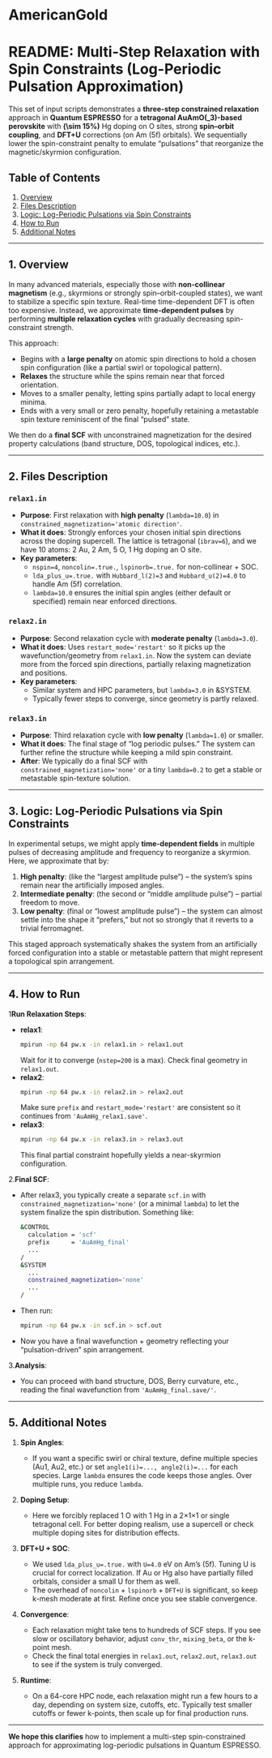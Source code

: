 # AmericanGold

# README: Multi-Step Relaxation with Spin Constraints (Log-Periodic Pulsation Approximation)

This set of input scripts demonstrates a **three-step constrained relaxation** approach in **Quantum ESPRESSO** for a **tetragonal AuAmO\(_3\)-based perovskite** with **\(\sim 15\%\)** Hg doping on O sites, strong **spin–orbit coupling**, and **DFT+U** corrections (on Am \(5f\) orbitals). We sequentially lower the spin-constraint penalty to emulate “pulsations” that reorganize the magnetic/skyrmion configuration.

## Table of Contents
1. [Overview](#overview)
2. [Files Description](#files-description)
3. [Logic: Log-Periodic Pulsations via Spin Constraints](#logic)
4. [How to Run](#how-to-run)
5. [Additional Notes](#additional-notes)

---

## 1. Overview <a name="overview"></a>

In many advanced materials, especially those with **non-collinear magnetism** (e.g., skyrmions or strongly spin–orbit-coupled states), we want to stabilize a specific spin texture. Real-time time-dependent DFT is often too expensive. Instead, we approximate **time-dependent pulses** by performing **multiple relaxation cycles** with gradually decreasing spin-constraint strength. 

This approach:
- Begins with a **large penalty** on atomic spin directions to hold a chosen spin configuration (like a partial swirl or topological pattern).
- **Relaxes** the structure while the spins remain near that forced orientation.
- Moves to a smaller penalty, letting spins partially adapt to local energy minima.
- Ends with a very small or zero penalty, hopefully retaining a metastable spin texture reminiscent of the final “pulsed” state.

We then do a **final SCF** with unconstrained magnetization for the desired property calculations (band structure, DOS, topological indices, etc.).

---

## 2. Files Description <a name="files-description"></a>

### `relax1.in`
- **Purpose**: First relaxation with **high penalty** (`lambda=10.0`) in `constrained_magnetization='atomic direction'`.
- **What it does**: Strongly enforces your chosen initial spin directions across the doping supercell. The lattice is tetragonal (`ibrav=6`), and we have 10 atoms: 2 Au, 2 Am, 5 O, 1 Hg doping an O site.
- **Key parameters**:
  - `nspin=4`, `noncolin=.true.`, `lspinorb=.true.` for non-collinear + SOC.
  - `lda_plus_u=.true.` with `Hubbard_l(2)=3` and `Hubbard_u(2)=4.0` to handle Am \(5f\) correlation.
  - `lambda=10.0` ensures the initial spin angles (either default or specified) remain near enforced directions.

### `relax2.in`
- **Purpose**: Second relaxation cycle with **moderate penalty** (`lambda=3.0`).
- **What it does**: Uses `restart_mode='restart'` so it picks up the wavefunction/geometry from `relax1.in`. Now the system can deviate more from the forced spin directions, partially relaxing magnetization and positions. 
- **Key parameters**: 
  - Similar system and HPC parameters, but `lambda=3.0` in &SYSTEM.
  - Typically fewer steps to converge, since geometry is partly relaxed.

### `relax3.in`
- **Purpose**: Third relaxation cycle with **low penalty** (`lambda=1.0`) or smaller.
- **What it does**: The final stage of “log periodic pulses.” The system can further refine the structure while keeping a mild spin constraint. 
- **After**: We typically do a final SCF with `constrained_magnetization='none'` or a tiny `lambda=0.2` to get a stable or metastable spin-texture solution.

---

## 3. Logic: Log-Periodic Pulsations via Spin Constraints <a name="logic"></a>

In experimental setups, we might apply **time-dependent fields** in multiple pulses of decreasing amplitude and frequency to reorganize a skyrmion. Here, we approximate that by:

1. **High penalty**: (like the “largest amplitude pulse”) – the system’s spins remain near the artificially imposed angles. 
2. **Intermediate penalty**: (the second or “middle amplitude pulse”) – partial freedom to move. 
3. **Low penalty**: (final or “lowest amplitude pulse”) – the system can almost settle into the shape it “prefers,” but not so strongly that it reverts to a trivial ferromagnet.

This staged approach systematically shakes the system from an artificially forced configuration into a stable or metastable pattern that might represent a topological spin arrangement.

---

## 4. How to Run <a name="how-to-run"></a>
1**Run Relaxation Steps**:
   - **relax1**: 
     ```bash
     mpirun -np 64 pw.x -in relax1.in > relax1.out
     ```
     Wait for it to converge (`nstep=200` is a max). Check final geometry in `relax1.out`.
   - **relax2**: 
     ```bash
     mpirun -np 64 pw.x -in relax2.in > relax2.out
     ```
     Make sure `prefix` and `restart_mode='restart'` are consistent so it continues from `'AuAmHg_relax1.save'`.
   - **relax3**:
     ```bash
     mpirun -np 64 pw.x -in relax3.in > relax3.out
     ```
     This final partial constraint hopefully yields a near-skyrmion configuration.

2.**Final SCF**:
   - After relax3, you typically create a separate `scf.in` with `constrained_magnetization='none'` (or a minimal `lambda`) to let the system finalize the spin distribution. Something like:
     ```bash
     &CONTROL
       calculation = 'scf'
       prefix      = 'AuAmHg_final'
       ...
     /
     &SYSTEM
       ...
       constrained_magnetization='none'
       ...
     /
     ```
   - Then run:
     ```bash
     mpirun -np 64 pw.x -in scf.in > scf.out
     ```
   - Now you have a final wavefunction + geometry reflecting your “pulsation-driven” spin arrangement.

3.**Analysis**:
   - You can proceed with band structure, DOS, Berry curvature, etc., reading the final wavefunction from `'AuAmHg_final.save/'`.

---

## 5. Additional Notes <a name="additional-notes"></a>

1. **Spin Angles**:  
   - If you want a specific swirl or chiral texture, define multiple species (Au1, Au2, etc.) or set `angle1(i)=..., angle2(i)=...` for each species. Large `lambda` ensures the code keeps those angles. Over multiple runs, you reduce `lambda`.

2. **Doping Setup**:
   - Here we forcibly replaced 1 O with 1 Hg in a 2×1×1 or single tetragonal cell. For better doping realism, use a supercell or check multiple doping sites for distribution effects.

3. **DFT+U + SOC**:
   - We used `lda_plus_u=.true.` with `U=4.0` eV on Am’s \(5f\). Tuning U is crucial for correct localization. If Au or Hg also have partially filled orbitals, consider a small U for them as well.
   - The overhead of `noncolin` + `lspinorb` + `DFT+U` is significant, so keep k-mesh moderate at first. Refine once you see stable convergence.

4. **Convergence**:
   - Each relaxation might take tens to hundreds of SCF steps. If you see slow or oscillatory behavior, adjust `conv_thr`, `mixing_beta`, or the k-point mesh.  
   - Check the final total energies in `relax1.out`, `relax2.out`, `relax3.out` to see if the system is truly converged.

5. **Runtime**:
   - On a 64-core HPC node, each relaxation might run a few hours to a day, depending on system size, cutoffs, etc. Typically test smaller cutoffs or fewer k-points, then scale up for final production runs.

---

**We hope this clarifies** how to implement a multi-step spin-constrained approach for approximating log-periodic pulsations in Quantum ESPRESSO.